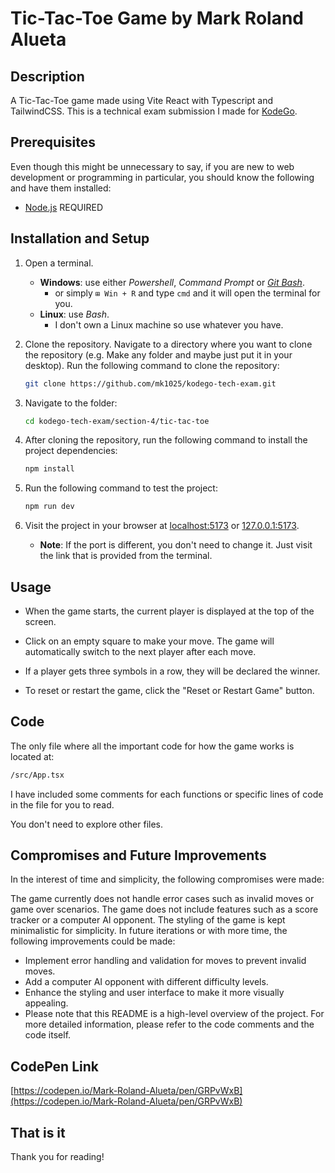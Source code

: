 # Tic-Tac-Toe Game by Mark Roland Alueta

## Description

A Tic-Tac-Toe game made using Vite React with Typescript and TailwindCSS. This is a technical exam submission I made for [KodeGo](https://kodego.ph/).

## Prerequisites

Even though this might be unnecessary to say, if you are new to web development or programming in particular, you should know the following and have them installed:

- [Node.js](https://nodejs.org/en/) REQUIRED

## Installation and Setup

1. Open a terminal.

   - **Windows**: use either _Powershell_, _Command Prompt_ or _[Git Bash](https://git-scm.com)_.
     - or simply `⊞ Win + R` and type `cmd` and it will open the terminal for you.
   - **Linux**: use _Bash_.
     - I don't own a Linux machine so use whatever you have.

2. Clone the repository. Navigate to a directory where you want to clone the repository (e.g. Make any folder and maybe just put it in your desktop). Run the following command to clone the repository:

   ```bash
   git clone https://github.com/mk1025/kodego-tech-exam.git
   ```

3. Navigate to the folder:

   ```bash
   cd kodego-tech-exam/section-4/tic-tac-toe
   ```

4. After cloning the repository, run the following command to install the project dependencies:

   ```bash
   npm install
   ```

5. Run the following command to test the project:

   ```bash
   npm run dev
   ```

6. Visit the project in your browser at [localhost:5173](http://localhost:5173/) or [127.0.0.1:5173](http://127.0.0.1:5173/).

   - **Note**: If the port is different, you don't need to change it. Just visit the link that is provided from the terminal.

## Usage

- When the game starts, the current player is displayed at the top of the screen.

- Click on an empty square to make your move.
  The game will automatically switch to the next player after each move.

- If a player gets three symbols in a row, they will be declared the winner.

- To reset or restart the game, click the "Reset or Restart Game" button.

## Code

The only file where all the important code for how the game works is located at:

```bash
/src/App.tsx
```

I have included some comments for each functions or specific lines of code in the file for you to read.

You don't need to explore other files.

## Compromises and Future Improvements

In the interest of time and simplicity, the following compromises were made:

The game currently does not handle error cases such as invalid moves or game over scenarios.
The game does not include features such as a score tracker or a computer AI opponent.
The styling of the game is kept minimalistic for simplicity.
In future iterations or with more time, the following improvements could be made:

- Implement error handling and validation for moves to prevent invalid moves.
- Add a computer AI opponent with different difficulty levels.
- Enhance the styling and user interface to make it more visually appealing.
- Please note that this README is a high-level overview of the project. For more detailed information, please refer to the code comments and the code itself.

## CodePen Link

[https://codepen.io/Mark-Roland-Alueta/pen/GRPvWxB](https://codepen.io/Mark-Roland-Alueta/pen/GRPvWxB)

## That is it

Thank you for reading!
